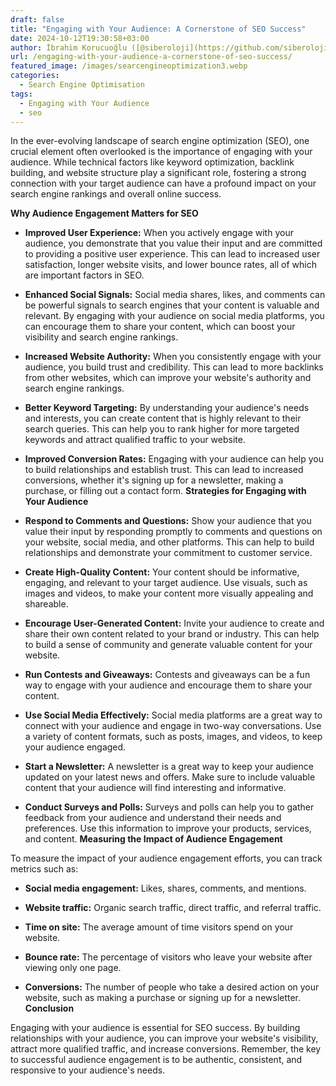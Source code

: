```yaml
---
draft: false
title: "Engaging with Your Audience: A Cornerstone of SEO Success"
date: 2024-10-12T19:30:58+03:00
author: İbrahim Korucuoğlu ([@siberoloji](https://github.com/siberoloji))
url: /engaging-with-your-audience-a-cornerstone-of-seo-success/
featured_image: /images/searcengineoptimization3.webp
categories:
  - Search Engine Optimisation
tags:
  - Engaging with Your Audience
  - seo
---
```

In the ever-evolving landscape of search engine optimization (SEO), one crucial element often overlooked is the importance of engaging with your audience. While technical factors like keyword optimization, backlink building, and website structure play a significant role, fostering a strong connection with your target audience can have a profound impact on your search engine rankings and overall online success.

**Why Audience Engagement Matters for SEO**
* **Improved User Experience:** When you actively engage with your audience, you demonstrate that you value their input and are committed to providing a positive user experience. This can lead to increased user satisfaction, longer website visits, and lower bounce rates, all of which are important factors in SEO.

* **Enhanced Social Signals:** Social media shares, likes, and comments can be powerful signals to search engines that your content is valuable and relevant. By engaging with your audience on social media platforms, you can encourage them to share your content, which can boost your visibility and search engine rankings.

* **Increased Website Authority:** When you consistently engage with your audience, you build trust and credibility. This can lead to more backlinks from other websites, which can improve your website's authority and search engine rankings.

* **Better Keyword Targeting:** By understanding your audience's needs and interests, you can create content that is highly relevant to their search queries. This can help you to rank higher for more targeted keywords and attract qualified traffic to your website.

* **Improved Conversion Rates:** Engaging with your audience can help you to build relationships and establish trust. This can lead to increased conversions, whether it's signing up for a newsletter, making a purchase, or filling out a contact form.
**Strategies for Engaging with Your Audience**
* **Respond to Comments and Questions:** Show your audience that you value their input by responding promptly to comments and questions on your website, social media, and other platforms. This can help to build relationships and demonstrate your commitment to customer service.

* **Create High-Quality Content:** Your content should be informative, engaging, and relevant to your target audience. Use visuals, such as images and videos, to make your content more visually appealing and shareable.   

* **Encourage User-Generated Content:** Invite your audience to create and share their own content related to your brand or industry. This can help to build a sense of community and generate valuable content for your website.

* **Run Contests and Giveaways:** Contests and giveaways can be a fun way to engage with your audience and encourage them to share your content.

* **Use Social Media Effectively:** Social media platforms are a great way to connect with your audience and engage in two-way conversations. Use a variety of content formats, such as posts, images, and videos, to keep your audience engaged.

* **Start a Newsletter:** A newsletter is a great way to keep your audience updated on your latest news and offers. Make sure to include valuable content that your audience will find interesting and informative.

* **Conduct Surveys and Polls:** Surveys and polls can help you to gather feedback from your audience and understand their needs and preferences. Use this information to improve your products, services, and content.
**Measuring the Impact of Audience Engagement**

To measure the impact of your audience engagement efforts, you can track metrics such as:
* **Social media engagement:** Likes, shares, comments, and mentions.

* **Website traffic:** Organic search traffic, direct traffic, and referral traffic.

* **Time on site:** The average amount of time visitors spend on your website.

* **Bounce rate:** The percentage of visitors who leave your website after viewing only one page.

* **Conversions:** The number of people who take a desired action on your website, such as making a purchase or signing up for a newsletter.   
**Conclusion**

Engaging with your audience is essential for SEO success. By building relationships with your audience, you can improve your website's visibility, attract more qualified traffic, and increase conversions. Remember, the key to successful audience engagement is to be authentic, consistent, and responsive to your audience's needs.

